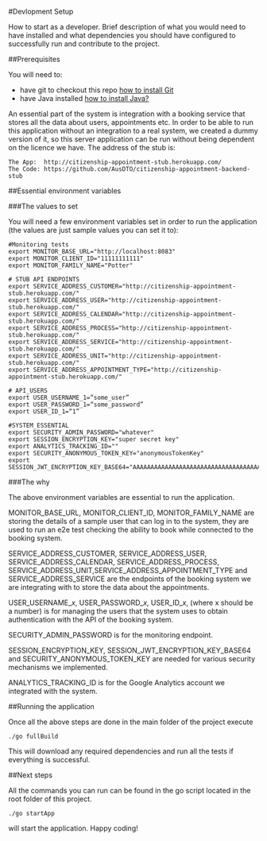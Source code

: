 #Devlopment Setup

How to start as a developer. Brief description of what you would need to have installed and what dependencies you should have configured to successfully run and contribute to the project.

##Prerequisites

You will need to:

* have git to checkout this repo [how to install Git](https://git-scm.com/book/en/v2/Getting-Started-Installing-Git)
* have Java installed [how to install Java?](https://java.com/en/download/help/download_options.xml)

An essential part of the system is integration with a booking service that stores all the data about users, appointments etc. In order to be able to run this application without an integration to a real system, we created a dummy version of it, so this server application can be run without being dependent on the licence we have. The address of the stub is:
        
    The App:  http://citizenship-appointment-stub.herokuapp.com/
    The Code: https://github.com/AusDTO/citizenship-appointment-backend-stub
    
##Essential environment variables

###The values to set

You will need a few environment variables set in order to run the application (the values are just sample values you can set it to):

    #Monitoring tests
    export MONITOR_BASE_URL="http://localhost:8083"
    export MONITOR_CLIENT_ID="11111111111" 
    export MONITOR_FAMILY_NAME="Potter"
    
    # STUB API ENDPOINTS
    export SERVICE_ADDRESS_CUSTOMER="http://citizenship-appointment-stub.herokuapp.com/"
    export SERVICE_ADDRESS_USER="http://citizenship-appointment-stub.herokuapp.com/"
    export SERVICE_ADDRESS_CALENDAR="http://citizenship-appointment-stub.herokuapp.com/"
    export SERVICE_ADDRESS_PROCESS="http://citizenship-appointment-stub.herokuapp.com/"
    export SERVICE_ADDRESS_SERVICE="http://citizenship-appointment-stub.herokuapp.com/"
    export SERVICE_ADDRESS_UNIT="http://citizenship-appointment-stub.herokuapp.com/"
    export SERVICE_ADDRESS_APPOINTMENT_TYPE="http://citizenship-appointment-stub.herokuapp.com/"
    
    # API_USERS
    export USER_USERNAME_1=“some_user”
    export USER_PASSWORD_1=“some_password”
    export USER_ID_1=“1”
    
    #SYSTEM_ESSENTIAL
    export SECURITY_ADMIN_PASSWORD="whatever"
    export SESSION_ENCRYPTION_KEY="super secret key"
    export ANALYTICS_TRACKING_ID=""
    export SECURITY_ANONYMOUS_TOKEN_KEY="anonymousTokenKey"
    export SESSION_JWT_ENCRYPTION_KEY_BASE64="AAAAAAAAAAAAAAAAAAAAAAAAAAAAAAAAAAAAAAAAAAA="
    
###The why
    
The above environment variables are essential to run the application. 

MONITOR_BASE_URL, MONITOR_CLIENT_ID, MONITOR_FAMILY_NAME are storing the details of a sample user that can log in to the system, they are used to run an e2e test checking the ability to book while connected to the booking system.

SERVICE_ADDRESS_CUSTOMER, SERVICE_ADDRESS_USER, SERVICE_ADDRESS_CALENDAR, SERVICE_ADDRESS_PROCESS, SERVICE_ADDRESS_UNIT,SERVICE_ADDRESS_APPOINTMENT_TYPE and SERVICE_ADDRESS_SERVICE are the endpoints of the booking system we are integrating with to store the data about the appointments. 
    
USER_USERNAME_*x*, USER_PASSWORD_*x*, USER_ID_*x*, (where x should be a number) is for managing the users that the system uses to obtain authentication with the API of the booking system.

SECURITY_ADMIN_PASSWORD is for the monitoring endpoint.

SESSION_ENCRYPTION_KEY, SESSION_JWT_ENCRYPTION_KEY_BASE64 and SECURITY_ANONYMOUS_TOKEN_KEY are needed for various security mechanisms we implemented.

ANALYTICS_TRACKING_ID is for the Google Analytics account we integrated with the system.


##Running the application

Once all the above steps are done in the main folder of the project execute

    ./go fullBuild

This will download any required dependencies and run all the tests if everything is successful.

##Next steps

All the commands you can run can be found in the go script located in the root folder of this project. 

    ./go startApp

will start the application. Happy coding!
